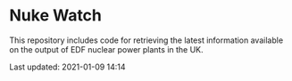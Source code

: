 # Nuke Watch

This repository includes code for retrieving the latest information available on the output of EDF nuclear power plants in the UK.

Last updated: 2021-01-09 14:14